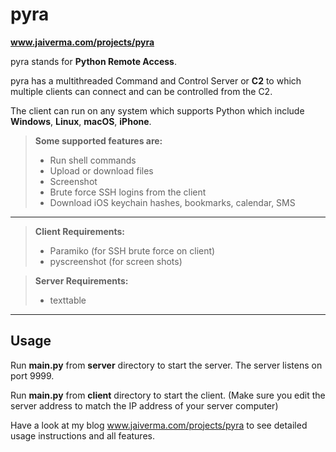 pyra
=========
**www.jaiverma.com/projects/pyra**

pyra stands for **Python Remote Access**.

pyra has a multithreaded Command and Control Server or **C2** to which multiple clients can connect and can be controlled from the C2.

The client can run on any system which supports Python which include **Windows**, **Linux**, **macOS**, **iPhone**.

>**Some supported features are:**
>- Run shell commands
>- Upload or download files
>- Screenshot
>- Brute force SSH logins from the client
>- Download iOS keychain hashes, bookmarks, calendar, SMS

---------------
>**Client Requirements:**
>- Paramiko (for SSH brute force on client)
>- pyscreenshot (for screen shots)

>**Server Requirements:**
>- texttable

------------
Usage
-----------
Run **main.py** from **server** directory to start the server. The server listens on port 9999.

Run **main.py** from **client** directory to start the client. (Make sure you edit the server address to match the IP address of your server computer)

Have a look at my blog www.jaiverma.com/projects/pyra to see detailed usage instructions and all features.